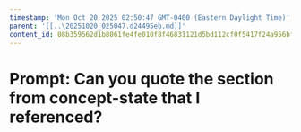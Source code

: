 ```yaml
---
timestamp: 'Mon Oct 20 2025 02:50:47 GMT-0400 (Eastern Daylight Time)'
parent: '[[..\20251020_025047.d24495eb.md]]'
content_id: 08b359562d1b8061fe4fe010f8f46831121d5bd112cf0f5417f24a956bfa944a
---
```


# Prompt: Can you quote the section from concept-state that I referenced?
